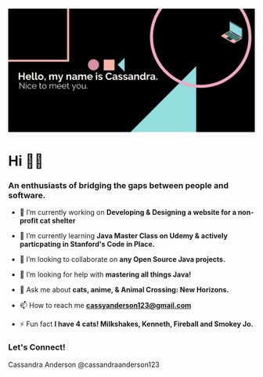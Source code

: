 ![](https://github.com/CassyAnderson/CassyAnderson/blob/main/githubbanner(1).png)
<h1 align="left">Hi 👋😸</h1>
<h3 align="left">An enthusiasts of bridging the gaps between people and software.</h3>

- 🔭 I’m currently working on **Developing & Designing a website for a non-profit cat shelter**

- 🌱 I’m currently learning **Java Master Class on Udemy & actively particpating in Stanford's Code in Place.**

- 👯 I’m looking to collaborate on **any Open Source Java projects.**

- 🤝 I’m looking for help with **mastering all things Java!**

- 💬 Ask me about **cats, anime, & Animal Crossing: New Horizons.**

- 📫 How to reach me **cassyanderson123@gmail.com**

- ⚡ Fun fact **I have 4 cats! Milkshakes, Kenneth, Fireball and Smokey Jo.**

<h3 align="left">Let's Connect!</h3>
<p align="left">
Cassandra Anderson @cassandraanderson123
</p>
